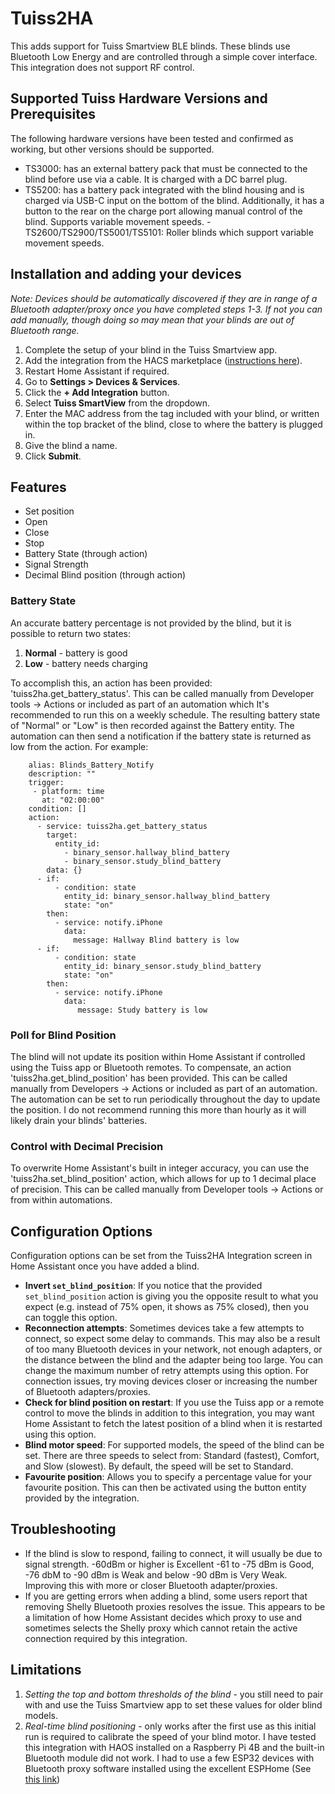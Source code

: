 # Tuiss2HA
This adds support for Tuiss Smartview BLE blinds. These blinds use Bluetooth Low Energy and are controlled through a simple cover interface. This integration does not support RF control.


## Supported Tuiss Hardware Versions and Prerequisites ##
The following hardware versions have been tested and confirmed as working, but other versions should be supported.

- TS3000: has an external battery pack that must be connected to the blind before use via a cable. It is charged with a DC barrel plug.
- TS5200: has a battery pack integrated with the blind housing and is charged via USB-C input on the bottom of the blind. Additionally, it has a button to the rear on the charge port allowing manual control of the blind. Supports variable movement speeds.
-TS2600/TS2900/TS5001/TS5101: Roller blinds which support variable movement speeds.


## Installation and adding your devices ##
*Note: Devices should be automatically discovered if they are in range of a Bluetooth adapter/proxy once you have completed steps 1-3. If not you can add manually, though doing so may mean that your blinds are out of Bluetooth range.*

1. Complete the setup of your blind in the Tuiss Smartview app.
2. Add the integration from the HACS marketplace ([instructions here](https://hacs.xyz/docs/configuration/basic)).
3. Restart Home Assistant if required.
4. Go to **Settings > Devices & Services**.
5. Click the **+ Add Integration** button.
6. Select **Tuiss SmartView** from the dropdown.
7. Enter the MAC address from the tag included with your blind, or written within the top bracket of the blind, close to where the battery is plugged in.
8. Give the blind a name.
9. Click **Submit**.


## Features ##
- Set position
- Open 
- Close
- Stop
- Battery State (through action)
- Signal Strength
- Decimal Blind position (through action)

### Battery State ###
An accurate battery percentage is not provided by the blind, but it is possible to return two states:
1. **Normal** - battery is good
2. **Low** - battery needs charging

To accomplish this, an action has been provided: 'tuiss2ha.get_battery_status'. This can be called manually from Developer tools -> Actions or included as part of an automation which It's recommended to run this on a weekly schedule. The resulting battery state of "Normal" or "Low" is then recorded against the Battery entity. The automation can then send a notification if the battery state is returned as low from the action. For example:

        alias: Blinds_Battery_Notify
        description: ""
        trigger:
         - platform: time
           at: "02:00:00"
        condition: []
        action:
          - service: tuiss2ha.get_battery_status
            target:
              entity_id:
                - binary_sensor.hallway_blind_battery
                - binary_sensor.study_blind_battery
            data: {}
          - if:
              - condition: state
                entity_id: binary_sensor.hallway_blind_battery
                state: "on"
            then:
              - service: notify.iPhone
                data:
                  message: Hallway Blind battery is low
          - if:
              - condition: state
                entity_id: binary_sensor.study_blind_battery
                state: "on"
            then:
              - service: notify.iPhone
                data:
                   message: Study battery is low


### Poll for Blind Position ###
The blind will not update its position within Home Assistant if controlled using the Tuiss app or Bluetooth remotes. To compensate, an action 'tuiss2ha.get_blind_position' has been provided. This can be called manually from Developers -> Actions or included as part of an automation. The automation can be set to run periodically throughout the day to update the position. I do not recommend running this more than hourly as it will likely drain your blinds' batteries.

### Control with Decimal Precision ###
To overwrite Home Assistant's built in integer accuracy, you can use the 'tuiss2ha.set_blind_position' action, which allows for up to 1 decimal place of precision. This can be called manually from Developer tools -> Actions or from within automations.


## Configuration Options ##
Configuration options can be set from the Tuiss2HA Integration screen in Home Assistant once you have added a blind.
- **Invert `set_blind_position`**: If you notice that the provided `set_blind_position` action is giving you the opposite result to what you expect (e.g. instead of 75% open, it shows as 75% closed), then you can toggle this option.
- **Reconnection attempts**: Sometimes devices take a few attempts to connect, so expect some delay to commands. This may also be a result of too many Bluetooth devices in your network, not enough adapters, or the distance between the blind and the adapter being too large. You can change the maximum number of retry attempts using this option. For connection issues, try moving devices closer or increasing the number of Bluetooth adapters/proxies.
- **Check for blind position on restart**: If you use the Tuiss app or a remote control to move the blinds in addition to this integration, you may want Home Assistant to fetch the latest position of a blind when it is restarted using this option.
- **Blind motor speed**: For supported models, the speed of the blind can be set. There are three speeds to select from: Standard (fastest), Comfort, and Slow (slowest). By default, the speed will be set to Standard.
- **Favourite position**: Allows you to specify a percentage value for your favourite position. This can then be activated using the button entity provided by the integration.


## Troubleshooting ##
- If the blind is slow to respond, failing to connect, it will usually be due to signal strength. -60dBm or higher is Excellent -61 to -75 dBm is Good, -76 dbM to -90 dBm is Weak and below -90 dBm is Very Weak. Improving this with more or closer Bluetooth adapter/proxies.
- If you are getting errors when adding a blind, some users report that removing Shelly Bluetooth proxies resolves the issue. This appears to be a limitation of how Home Assistant decides which proxy to use and sometimes selects the Shelly proxy which cannot retain the active connection required by this integration.


## Limitations ##
1. *Setting the top and bottom thresholds of the blind* - you still need to pair with and use the Tuiss Smartview app to set these values for older blind models.
2. *Real-time blind positioning* - only works after the first use as this initial run is required to calibrate the speed of your blind motor.
I have tested this integration with HAOS installed on a Raspberry Pi 4B and the built-in Bluetooth module did not work. I had to use a few ESP32 devices with Bluetooth proxy software installed using the excellent ESPHome (See [this link](https://esphome.io/components/bluetooth_proxy.html))
